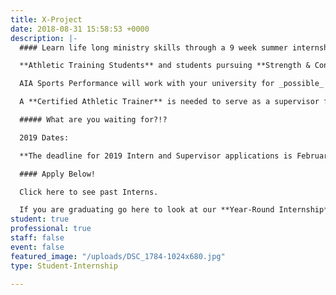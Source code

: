 ```yaml
---
title: X-Project
date: 2018-08-31 15:58:53 +0000
description: |-
  #### Learn life long ministry skills through a 9 week summer internship!

  **Athletic Training Students** and students pursuing **Strength & Conditioning Specialties** are needed to participate in the X-Project internship while assisting with coverage of sporting events at the AIA Sports Complex in Xenia, Ohio. Additional observation hours are also completed at Kettering Sports Medicine and Ignition Athletes Performance Group.

  AIA Sports Performance will work with your university for _possible_ **academic credit**.

  A **Certified Athletic Trainer** is needed to serve as a supervisor for the Sports Performance X-Project interns.

  ##### What are you waiting for?!?

  2019 Dates:

  **The deadline for 2019 Intern and Supervisor applications is February 1, 2019.**

  #### Apply Below!

  Click here to see past Interns.

  If you are graduating go here to look at our **Year-Round Internship**.
student: true
professional: true
staff: false
event: false
featured_image: "/uploads/DSC_1784-1024x680.jpg"
type: Student-Internship

---
```

